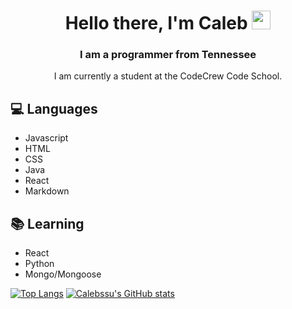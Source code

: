 
<h1 align="center">Hello there, I'm Caleb <img src="https://media.giphy.com/media/hvRJCLFzcasrR4ia7z/giphy.gif" width="30px"></h1>
<h3 align="center">I am a programmer from Tennessee</h3>

<p align="center">I am currently a student at the CodeCrew Code School.</p>

 ## 💻 Languages

- Javascript
- HTML 
- CSS
- Java
- React
- Markdown

## 📚 Learning

- React 
- Python
- Mongo/Mongoose
  
[![Top Langs](https://github-readme-stats.vercel.app/api/top-langs/?username=Calebssu)](https://github.com/anuraghazra/github-readme-stats)
[![Calebssu's GitHub stats](https://github-readme-stats.vercel.app/api?username=Calebssu&show_icons=true&theme=tokyonight)](https://github.com/anuraghazra/github-readme-stats)
